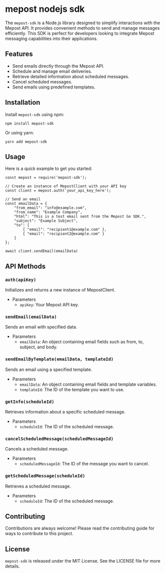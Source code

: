 mepost nodejs sdk
==========

The `mepost-sdk` is a Node.js library designed to simplify interactions with the Mepost API. It provides convenient methods to send and manage messages efficiently. This SDK is perfect for developers looking to integrate Mepost messaging capabilities into their applications.

Features
--------

-   Send emails directly through the Mepost API.
-   Schedule and manage email deliveries.
-   Retrieve detailed information about scheduled messages.
-   Cancel scheduled messages.
-   Send emails using predefined templates.

Installation
------------

Install `mepost-sdk` using npm:

`npm install mepost-sdk`

Or using yarn:

`yarn add mepost-sdk`

Usage
-----

Here is a quick example to get you started:

``` node
const mepost = require('mepost-sdk');

// Create an instance of MepostClient with your API key
const client = mepost.auth('your_api_key_here');

// Send an email
const emailData = {
    "from_email": "info@example.com",
    "from_name": "Example Company",
    "html": "This is a test email sent from the Mepost Go SDK.",
    "subject": "Example Subject",
    "to": [
        { "email": "recipient1@example.com" },
        { "email": "recipient2@example.com" }
    ]
};

await client.sendEmail(emailData)
```
API Methods
-----------

### `auth(apiKey)`

Initializes and returns a new instance of MepostClient.

-   Parameters
    -   `apiKey`: Your Mepost API key.

### `sendEmail(emailData)`

Sends an email with specified data.

-   Parameters
    -   `emailData`: An object containing email fields such as from, to, subject, and body.

### `sendEmailByTemplate(emailData, templateId)`

Sends an email using a specified template.

-   Parameters
    -   `emailData`: An object containing email fields and template variables.
    -   `templateId`: The ID of the template you want to use.

### `getInfo(scheduleId)`

Retrieves information about a specific scheduled message.

-   Parameters
    -   `scheduleId`: The ID of the scheduled message.

### `cancelScheduledMessage(scheduledMessageId)`

Cancels a scheduled message.

-   Parameters
    -   `scheduledMessageId`: The ID of the message you want to cancel.

### `getScheduledMessage(scheduleId)`

Retrieves a scheduled message.

-   Parameters
    -   `scheduleId`: The ID of the scheduled message.

Contributing
------------

Contributions are always welcome! Please read the contributing guide for ways to contribute to this project.

License
-------

`mepost-sdk` is released under the MIT License. See the LICENSE file for more details.
